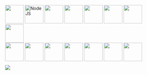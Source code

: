<!--
- 👋 Hi, I’m Evan, a fullstack developer working out of New York City
- 👀 I’m interested in building projects and community
- 💞️ I’m looking to collaborate on fun and original web apps
- 🐷 View my portfolio at [evanryan.dev](https://evanryan.dev)
- 📫 Reach me on [LinkedIn](https://www.linkedin.com/in/evan-ryan-dev/), or evan Ⓐ evanryan • dev
-->

<!---
evanhundred/evanhundred is a ✨ special ✨ repository because its `README.md` (this file) appears on your GitHub profile.
You can click the Preview link to take a look at your changes.
--->

<!---
TODO: detect presence of light or dark mode, and display badge with appropriate color scheme
--->



<div>
  <img src="https://cdn.jsdelivr.net/gh/devicons/devicon/icons/javascript/javascript-original.svg" width="60" />
  <img src="https://cdn.jsdelivr.net/gh/devicons/devicon/icons/nodejs/nodejs-original.svg" alt="NodeJS" width="60" />
  <img src="https://cdn.jsdelivr.net/gh/devicons/devicon/icons/postgresql/postgresql-original.svg" width="60" />
  <img src="https://cdn.jsdelivr.net/gh/devicons/devicon/icons/ruby/ruby-original.svg" width="60"/>
  <img src="https://cdn.jsdelivr.net/gh/devicons/devicon/icons/rails/rails-original-wordmark.svg" width="60" />
  <img src="https://cdn.jsdelivr.net/gh/devicons/devicon/icons/react/react-original.svg" width="60"/>
  <img src="https://cdn.jsdelivr.net/gh/devicons/devicon/icons/redux/redux-original.svg" width="60"/>
  <img src="https://cdn.jsdelivr.net/gh/devicons/devicon/icons/mongodb/mongodb-original.svg" width="60"/>
</div>
<div>
  <img src="https://cdn.jsdelivr.net/gh/devicons/devicon/icons/amazonwebservices/amazonwebservices-original.svg" width="60"/>
  <img src="https://cdn.jsdelivr.net/gh/devicons/devicon/icons/html5/html5-original.svg" width="60"/>
  <img src="https://cdn.jsdelivr.net/gh/devicons/devicon/icons/css3/css3-original.svg" width="60"/>
  <img src="https://cdn.jsdelivr.net/gh/devicons/devicon/icons/sass/sass-original.svg" width="60"/>
  <img src="https://cdn.jsdelivr.net/gh/devicons/devicon/icons/git/git-original.svg" width="60"/>
  <img src="https://cdn.jsdelivr.net/gh/devicons/devicon/icons/docker/docker-original.svg" width="60"/>
  <img src="https://cdn.jsdelivr.net/gh/devicons/devicon/icons/bash/bash-original.svg" width="60"/>
</div>
<!--
<figure><img style="border-radius:4px;width:500px" src="https://wakatime.com/share/@0dd08ff7-b57e-4827-bdfc-279693df8d92/14ed1254-1eb8-4fc3-aa2b-59a4ac2446d2.svg"></img></figure>
-->
<div style="height:10px">&nbsp;</div>
<div>
<a href="https://wakatime.com"><img  src="https://wakatime.com/share/@evan100/7c453842-5986-41ce-bf2a-678ed31bbe25.png" /></a>
</div>
<!---
`(e) 050123`
--->
